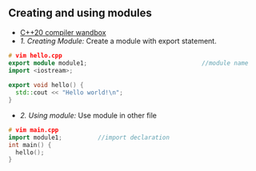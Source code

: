 ## Creating and using modules
- [C++20 compiler wandbox](https://wandbox.org/)
- _1. Creating Module:_ Create a module with export statement.
```c++
# vim hello.cpp     
export module module1;                                //module name
import <iostream>;         
 
export void hello() {                       
  std::cout << "Hello world!\n";
}
```

- _2. Using module:_ Use module in other file
```c++
# vim main.cpp 
import module1;          //import declaration
int main() {
  hello();
}
```
